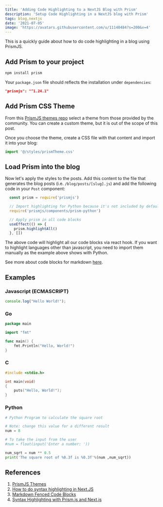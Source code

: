 ```yaml
---
title: 'Adding Code Highlighting to a NextJS Blog with Prism'
description: 'Setup Code Highlighting in a NextJS blog with Prism'
tags: blog,nextjs
date: '2021-07-05'
image: 'https://avatars.githubusercontent.com/u/11140484?s=200&v=4'
---
```


This is a quickly guide about how to do code highlighting in a blog using PrismJS.

## Add Prism to your project

```bash
npm install prism
```

Your `package.json` file should reflects the installation under `dependencies`:

```json
"prismjs": "^1.24.1"
```

## Add Prism CSS Theme

From this [PrismJS themes repo](https://github.com/PrismJS/prism-themes/tree/master/themes) select a theme from those provided by the community. You can create a custom theme, but it is out of the scope of this post.

Once you choose the theme, create a CSS file with that content and import it into your blog:

```javascript
import '@/styles/prismTheme.css'
```

## Load Prism into the blog

Now let's apply the styles to the posts. Add this content to the file that generates the blog posts (i.e. `/blog/posts/[slug].js`) and add the following code in your `Post` component:

```javascript
  const prism = require('prismjs')

  // Import highlighting for Python because it's not included by default
  require('prismjs/components/prism-python')

  // Apply prism in all code blocks
  useEffect(() => {
    prism.highlightAll()
  }, [])
```

The above code will highlight all our code blocks via react hook. If you want to highlight languages other than javascript, you need to import them manually as the example above shows with Python.

See more about code blocks for markdown [here](https://www.markdownguide.org/extended-syntax/#fenced-code-blocks).

## Examples

### Javascript (ECMASCRIPT)

```javascript
console.log("Hello World!");
```

### Go

```go
package main

import "fmt"

func main() {
    fmt.Println("Hello, World!")
}
```

### C

```c
#include <stdio.h>

int main(void)
{
    puts("Hello, World!");
}
```

### Python

```python
# Python Program to calculate the square root

# Note: change this value for a different result
num = 8

# To take the input from the user
#num = float(input('Enter a number: '))

num_sqrt = num ** 0.5
print('The square root of %0.3f is %0.3f'%(num ,num_sqrt))
```

## References

1. [PrismJS Themes](https://github.com/PrismJS/prism-themes/tree/master/themes)
2. [How to do syntax highlighting in Next.JS](https://garbagevalue.com/blog/syntax-highlighting-next-js)
3. [Markdown Fenced Code Blocks](https://www.markdownguide.org/extended-syntax/#fenced-code-blocks)
4. [Syntax Highlighting with Prism.js and Next.js](https://mxd.codes/articles/syntax-highlighting-with-prism-and-next-js)
